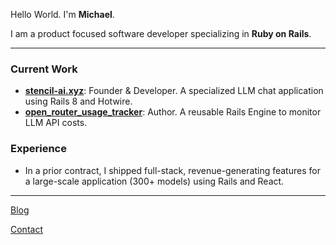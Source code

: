 Hello World. I'm **Michael**.

I am a product focused software developer specializing in **Ruby on Rails**.

---

### Current Work
* **[stencil-ai.xyz](https://stencil-ai.xyz/)**: Founder & Developer. A specialized LLM chat application using Rails 8 and Hotwire.
* **[open_router_usage_tracker](https://rubygems.org/gems/open_router_usage_tracker)**: Author. A reusable Rails Engine to monitor LLM API costs.

### Experience
* In a prior contract, I shipped full-stack, revenue-generating features for a large-scale application (300+ models) using Rails and React.

---

[Blog](https://www.michaelpious.com)

[Contact](hey@stencil-ai.xyz)
